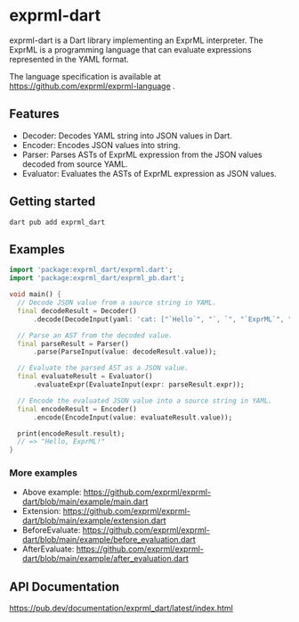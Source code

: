 # exprml-dart

exprml-dart is a Dart library implementing an ExprML interpreter.
The ExprML is a programming language that can evaluate expressions represented in the YAML format.

The language specification is available at https://github.com/exprml/exprml-language .

## Features

- Decoder: Decodes YAML string into JSON values in Dart.
- Encoder: Encodes JSON values into string.
- Parser: Parses ASTs of ExprML expression from the JSON values decoded from source YAML.
- Evaluator: Evaluates the ASTs of ExprML expression as JSON values.

## Getting started

```shell
dart pub add exprml_dart
```

## Examples

```dart
import 'package:exprml_dart/exprml.dart';
import 'package:exprml_dart/exprml_pb.dart';

void main() {
  // Decode JSON value from a source string in YAML.
  final decodeResult = Decoder()
      .decode(DecodeInput(yaml: 'cat: ["`Hello`", "`, `", "`ExprML`", "`!`"]'));

  // Parse an AST from the decoded value.
  final parseResult = Parser()
      .parse(ParseInput(value: decodeResult.value));

  // Evaluate the parsed AST as a JSON value.
  final evaluateResult = Evaluator()
      .evaluateExpr(EvaluateInput(expr: parseResult.expr));

  // Encode the evaluated JSON value into a source string in YAML.
  final encodeResult = Encoder()
      .encode(EncodeInput(value: evaluateResult.value));

  print(encodeResult.result);
  // => "Hello, ExprML!"
}
```

### More examples

- Above example: https://github.com/exprml/exprml-dart/blob/main/example/main.dart
- Extension: https://github.com/exprml/exprml-dart/blob/main/example/extension.dart
- BeforeEvaluate: https://github.com/exprml/exprml-dart/blob/main/example/before_evaluation.dart
- AfterEvaluate: https://github.com/exprml/exprml-dart/blob/main/example/after_evaluation.dart

## API Documentation

https://pub.dev/documentation/exprml_dart/latest/index.html

